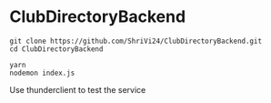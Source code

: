 # ClubDirectoryBackend

```
git clone https://github.com/ShriVi24/ClubDirectoryBackend.git
cd ClubDirectoryBackend
```

```
yarn 
nodemon index.js
```

Use thunderclient to test the service
